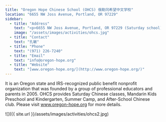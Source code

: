 ```yaml
---
title: "Oregon Hope Chinese School (OHCS) 俄勒冈希望中文学校"
location: "6655 NW Joss Avenue, Portland, OR 97229"
sidebar:
  - title: "Address"
    text: "<p>6655 NW Joss Avenue, Portland, OR 97229 (Saturday school)</p><p>4010 NW Kaiser Rd., Portland Oregon 97229 (Other programs)</p>"
    image: "/assets/images/activities/ohcs.jpg"
  - title: "Contact"
    text: "孔敏"
  - title: "Phone"
    text: "(971) 226-7240"
  - title: "Email"
    text: "info@oregon-hope.org"
  - title: "Website"
    text: "[www.oregon-hope.org/](http://www.oregon-hope.org/)"
---
```


It is an Oregon state and IRS-recognized public benefit nonprofit organization that was founded by a group of professional educators and parents in 2005. OHCS provides Saturday Chinese classes, Mandarin Kids Preschool and Kindergarten, Summer Camp, and After-School Chinese club. Please visit www.oregon-hope.org for more details.

![]({{ site.url }}/assets/images/activities/ohcs2.jpg)
